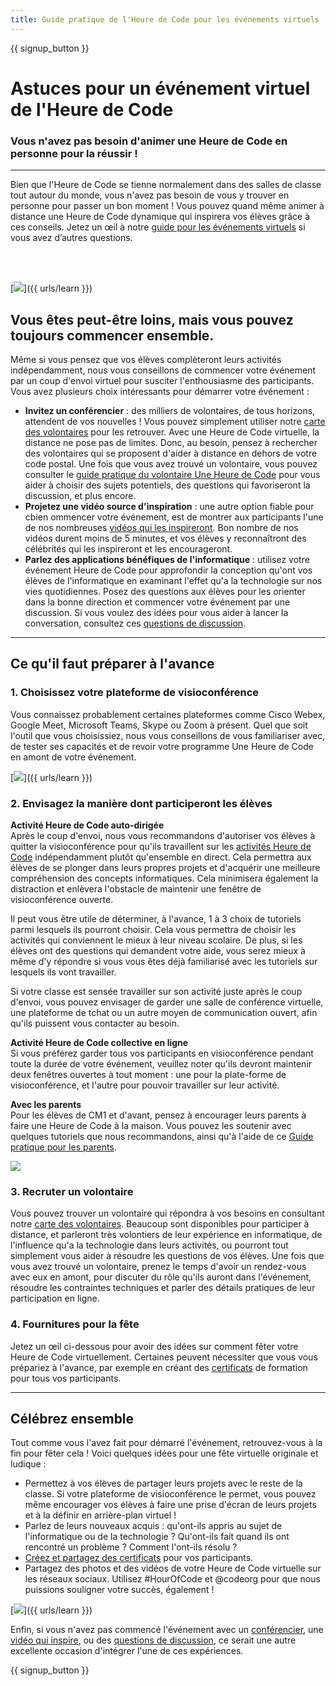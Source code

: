 ```yaml
---
title: Guide pratique de l'Heure de Code pour les événements virtuels
---
```


{{ signup_button }}

# Astuces pour un événement virtuel de l'Heure de Code

### Vous n'avez pas besoin d'animer une Heure de Code en personne pour la réussir !

***

Bien que l'Heure de Code se tienne normalement dans des salles de classe tout autour du monde, vous n'avez pas besoin de vous y trouver en personne pour passer un bon moment ! Vous pouvez quand même animer à distance une Heure de Code dynamique qui inspirera vos élèves grâce à ces conseils.   Jetez un œil à notre <a href="https://hourofcode.com/files/participation-guide-virtual.pdf">guide pour les événements virtuels</a> si vous avez d’autres questions.

<br><br>

[<img src="/images/fit-600/Marketing/pexels-andrea-piacquadio-3762940.jpg
" />]({{ urls/learn }})

## Vous êtes peut-être loins, mais vous pouvez toujours commencer ensemble.
Même si vous pensez que vos élèves complèteront leurs activités indépendamment, nous vous conseillons de commencer votre événement par un coup d'envoi virtuel pour susciter l'enthousiasme des participants. Vous avez plusieurs choix intéressants pour démarrer votre événement :

<ul>
<li><b>Invitez un conférencier</b> : des milliers de volontaires, de tous horizons, attendent de vos nouvelles ! Vous pouvez simplement utiliser notre <a href="https://code.org/volunteer/local">carte des volontaires</a> pour les retrouver. Avec une Heure de Code virtuelle, la distance ne pose pas de limites. Donc, au besoin, pensez à rechercher des volontaires qui se proposent d'aider à distance en dehors de votre code postal.  Une fois que vous avez trouvé un volontaire, vous pouvez consulter le <a href="http://hourofcode.com/us/how-to/volunteers">guide pratique du volontaire Une Heure de Code</a> pour vous aider à choisir des sujets potentiels, des questions qui favoriseront la discussion, et plus encore.</li>
<li><b>Projetez une vidéo source d'inspiration</b> : une autre option fiable pour cbien ommencer votre événement, est de montrer aux participants l'une de nos nombreuses <a href="http://hourofcode.com/us/promote/resources#videos">vidéos qui les inspireront</a>. Bon nombre de nos vidéos durent moins de 5 minutes, et vos élèves y reconnaîtront des célébrités qui les inspireront et les encourageront.</li>
<li><b>Parlez des applications bénéfiques de l'informatique</b> : utilisez votre événement Heure de Code pour approfondir la conception qu'ont vos élèves de l'informatique en examinant l'effet qu'a la technologie sur nos vies quotidiennes. Posez des questions aux élèves pour les orienter dans la bonne direction et commencer votre événement par une discussion.  Si vous voulez des idées pour vous aider à lancer la conversation, consultez ces <a href="https://code.org/csforgood#prompts">questions de discussion</a>.</li>
</ul>

---

## Ce qu'il faut préparer à l'avance

### 1. Choisissez votre plateforme de visioconférence
Vous connaissez probablement certaines plateformes comme Cisco Webex, Google Meet, Microsoft Teams, Skype ou Zoom à présent.  Quel que soit l'outil que vous choisissiez, nous vous conseillons de vous familiariser avec, de tester ses capacités et de revoir votre programme Une Heure de Code en amont de votre événement.

[<img src="/images/fit-600/Marketing/photo-of-boy-video-calling-with-a-woman-4145197.jpg" />]({{ urls/learn }})

### 2. Envisagez la manière dont participeront les élèves
**Activité Heure de Code auto-dirigée**<br> Après le coup d'envoi, nous vous recommandons d'autoriser vos élèves à quitter la visioconférence pour qu'ils travaillent sur les <a href="https://hourofcode.com/us/learn" mark= "crwd-mark">activités Heure de Code</a> indépendamment plutôt qu'ensemble en direct. Cela permettra aux élèves de se plonger dans leurs propres projets et d'acquérir une meilleure compréhension des concepts informatiques. Cela minimisera également la distraction et enlèvera l'obstacle de maintenir une fenêtre de visioconférence ouverte.

Il peut vous être utile de déterminer, à l'avance, 1 à 3 choix de tutoriels parmi lesquels ils pourront choisir. Cela vous permettra de choisir les activités qui conviennent le mieux à leur niveau scolaire. De plus, si les élèves ont des questions qui demandent votre aide, vous serez mieux à même d'y répondre si vous vous êtes déjà familiarisé avec les tutoriels sur lesquels ils vont travailler.

Si votre classe est sensée travailler sur son activité juste après le coup d'envoi, vous pouvez envisager de garder une salle de conférence virtuelle, une plateforme de tchat ou un autre moyen de communication ouvert, afin qu'ils puissent vous contacter au besoin.

**Activité Heure de Code collective en ligne**<br>Si vous préférez garder tous vos participants en visioconférence pendant toute la durée de votre événement, veuillez noter qu'ils devront maintenir deux fenêtres ouvertes à tout moment : une pour la plate-forme de visioconférence, et l'autre pour pouvoir travailler sur leur activité.

**Avec les parents**<br> Pour les élèves de CM1 et d'avant, pensez à encourager leurs parents à faire une Heure de Code à la maison. Vous pouvez les soutenir avec quelques tutoriels que nous recommandons, ainsi qu'à l'aide de ce <a href="https://hourofcode.com/us/how-to/parents" mark= "crwd-mark">Guide pratique pour les parents</a>.

[<img src="/images/fit-600/Marketing//happy-father-and-child-browsing-laptop-in-bedroom-4545778.jpg
" />](https://hourofcode.com/us/how-to/parents)

### 3. Recruter un volontaire
Vous pouvez trouver un volontaire qui répondra à vos besoins en consultant notre <a href="https://code.org/volunteer/local" mark= "crwd-mark">carte des volontaires</a>. Beaucoup sont disponibles pour participer à distance, et parleront très volontiers de leur expérience en informatique, de l'influence qu'a la technologie dans leurs activités, ou pourront tout simplement vous aider à résoudre les questions de vos élèves. Une fois que vous avez trouvé un volontaire, prenez le temps d'avoir un rendez-vous avec eux en amont, pour discuter du rôle qu'ils auront dans l'événement, résoudre les contraintes techniques et parler des détails pratiques de leur participation en ligne.

### 4. Fournitures pour la fête
Jetez un œil ci-dessous pour avoir des idées sur comment fêter votre Heure de Code virtuellement. Certaines peuvent nécessiter que vous vous prépariez à l'avance, par exemple en créant des <a href="https://code.org/certificates">certificats</a> de formation pour tous vos participants.

---

## Célébrez ensemble

Tout comme vous l'avez fait pour démarré l'événement, retrouvez-vous à la fin pour fêter cela ! Voici quelques idées pour une fête virtuelle originale et ludique :

- Permettez à vos élèves de partager leurs projets avec le reste de la classe. Si votre plateforme de visioconférence le permet, vous pouvez même encourager vos élèves à faire une prise d'écran de leurs projets et à la définir en arrière-plan virtuel !
- Parlez de leurs nouveaux acquis : qu'ont-ils appris au sujet de l'informatique ou de la technologie ? Qu'ont-ils fait quand ils ont rencontré un problème ? Comment l'ont-ils résolu ?
- <a href="https://code.org/certificates" marque="crwd-marque">Créez et partagez des certificats</a> pour vos participants.
- Partagez des photos et des vidéos de votre Heure de Code virtuelle sur les réseaux sociaux. Utilisez #HourOfCode et @codeorg pour que nous puissions souligner votre succès, également !

[<img src="/images/fit-600/Marketing/g8TUlHzF.jpeg" />]({{ urls/learn }})

Enfin, si vous n'avez pas commencé l'événement avec un <a href="https://code.org/volunteer/local">conférencier</a>, une <a href = "https://hourofcode.com/us/promote/resources#" mark= "crwd-mark">vidéo qui inspire</a>, ou des <a href="https://code.org/csforgood#prompts">questions de discussion</a>, ce serait une autre excellente occasion d'intégrer l'une de ces expériences.

{{ signup_button }}
